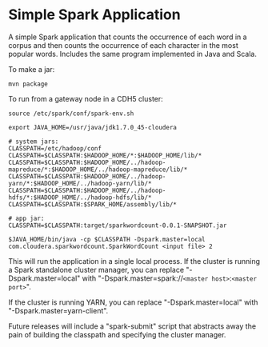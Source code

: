 Simple Spark Application
==============

A simple Spark application that counts the occurrence of each word in a corpus and then counts the
occurrence of each character in the most popular words.  Includes the same program implemented in
Java and Scala.

To make a jar:

    mvn package

To run from a gateway node in a CDH5 cluster:

    source /etc/spark/conf/spark-env.sh

    export JAVA_HOME=/usr/java/jdk1.7.0_45-cloudera

    # system jars:
    CLASSPATH=/etc/hadoop/conf
    CLASSPATH=$CLASSPATH:$HADOOP_HOME/*:$HADOOP_HOME/lib/*
    CLASSPATH=$CLASSPATH:$HADOOP_HOME/../hadoop-mapreduce/*:$HADOOP_HOME/../hadoop-mapreduce/lib/*
    CLASSPATH=$CLASSPATH:$HADOOP_HOME/../hadoop-yarn/*:$HADOOP_HOME/../hadoop-yarn/lib/*
    CLASSPATH=$CLASSPATH:$HADOOP_HOME/../hadoop-hdfs/*:$HADOOP_HOME/../hadoop-hdfs/lib/*
    CLASSPATH=$CLASSPATH:$SPARK_HOME/assembly/lib/*

    # app jar:
    CLASSPATH=$CLASSPATH:target/sparkwordcount-0.0.1-SNAPSHOT.jar

    $JAVA_HOME/bin/java -cp $CLASSPATH -Dspark.master=local com.cloudera.sparkwordcount.SparkWordCount <input file> 2

This will run the application in a single local process.  If the cluster is running a Spark standalone
cluster manager, you can replace "-Dspark.master=local" with
"-Dspark.master=spark://`<master host>`:`<master port>`".

If the cluster is running YARN, you can replace "-Dspark.master=local" with "-Dspark.master=yarn-client".

Future releases will include a "spark-submit" script that abstracts away the pain of building the
classpath and specifying the cluster manager.
